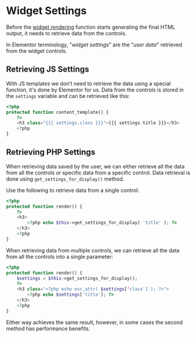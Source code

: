 # Widget Settings

<Badge type="tip" vertical="top" text="Elementor Core" /> <Badge type="warning" vertical="top" text="Intermediate" />

Before the [widget rendering](/widgets/widget-rendering) function starts generating the final HTML output, it needs to retrieve data from the controls.

In Elementor terminology, "*widget settings*" are the "*user data*" retrieved from the widget controls.

## Retrieving JS Settings

With JS templates we don’t need to retrieve the data using a special function, it's done by Elementor for us. Data from the controls is stored in the `settings` variable and can be retrieved like this:

```php
<?php
protected function content_template() {
	?>
	<h3 class="{{{ settings.class }}}">{{{ settings.title }}}</h3>
	<?php
}
```

## Retrieving PHP Settings

When retrieving data saved by the user, we can either retrieve all the data from all the controls or specific data from a specific control. Data retrieval is done using `get_settings_for_display()` method.

Use the following to retrieve data from a single control:

```php
<?php
protected function render() {
	?>
	<h3>
		<?php echo $this->get_settings_for_display( 'title' ); ?>
	</h3>
	<?php
}
```

When retrieving data from multiple controls, we can retrieve all the data from all the controls into a single parameter:

```php
<?php
protected function render() {
	$settings = $this->get_settings_for_display();
	?>
	<h3 class="<?php echo esc_attr( $settings['class'] ); ?>">
		<?php echo $settings['title']; ?>
	</h3>
	<?php
}
```

Either way achieves the same result, however, in some cases the second method has performance benefits.
